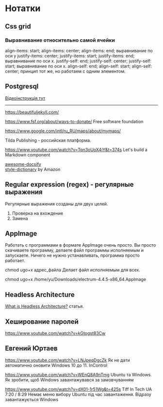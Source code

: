 # Нотатки

## Css grid
### Выравнивание относительно самой ячейки
align-items: start;
align-items: center;
align-items: end;
 выравнивание по оси у
justify-items: center;
justify-items: start;
justify-items: end; выравнивание по оси х.
 justify-self: end;
 justify-self: center;
 justify-self: start; выравнивание по оси х.
align-self: end;
align-self: start;
align-self: center; принцип тот же, но работаем с одним элементом.





## Postgresql

<a href="https://www.youtube.com/watch?v=kWUW3sMK0Mk&t=383s">Відеоінструкція тут</a>

---

https://beautifuljekyll.com/

https://www.fsf.org/about/ways-to-donate/  Free software foundation


https://www.google.com/intl/ru_RU/maps/about/mymaps/

Tilda Publishing - российская платформа.

https://www.youtube.com/watch?v=Tqn3oUoX4iY&t=374s  Let's build a Markdown component 


<a href="https://github.com/docsifyjs/awesome-docsify">awesome-docsify</a>\
<a href="https://amzn.github.io/style-dictionary/#/">style-dictionary</a> by Amazon

## Regular expression (regex) - регулярные выражения
Регулярные выражения созданы для двух целей.
1. Проверка на вхождение
2. Замена

## AppImage

Работать с программами в формате AppImage очень просто. Вы просто скачиваете программу, делаете файл программы исполняемым и запускаете. Ничего не нужно устанавливать, программа просто работает.


chmod ugo+x адрес_файла  Делает файл исполняемым для всех.


chmod ugo+x /home/yu/Downloads/electrum-4.4.5-x86_64.AppImage

## Headless Architecture


<a href="https://thecodest.co/blog/what-is-headless-architecture/">What is Headless Architecture?</a> статья.

## Хеширование паролей

https://www.youtube.com/watch?v=kGtogst83Cw


## Евгений Юртаев

https://www.youtube.com/watch?v=LNJpeqDgcZk   Як не дати автоматично оновити Windows 10 до 11. InControl

https://www.youtube.com/watch?v=WEnQ8A9nTmg  Ubuntu та Windows. Як зробити, щоб Windows завантажувався за замовчуванням

https://www.youtube.com/watch?v=dX01-1r51Wg&t=425s   Tiff In Tech
UA
7:20 / 8:29
Немає меню вибору Ubuntu під час завантаження. Відразу завантажується Windows 


